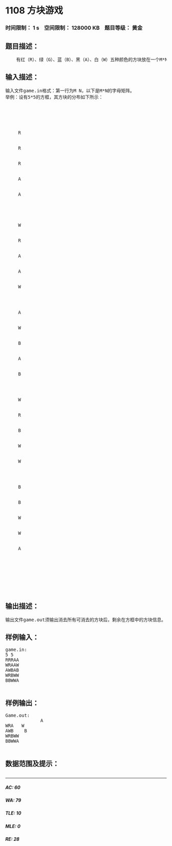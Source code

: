 # 1108 方块游戏   
### 时间限制： 1 s&nbsp;&nbsp;&nbsp;&nbsp;空间限制： 128000 KB&nbsp;&nbsp;&nbsp;&nbsp;题目等级： 黄金  
## 题目描述：  

<pre>
    有红（R）、绿（G）、蓝（B）、黑（A）、白（W）五种颜色的方块放在一个M*N（M，N<=50）的方框中。现要求消去同色相连大于3的所有方块。消去过程为：一次同时消去同一直线上（横、竖、斜线）同色相连大于、等于3的块。在消去过程中，同一方块可在不同方向上重复使用。方块消去后，上面的块自动下落，重复消去过程，直至不能消去为止。
</pre>
  
  
## 输入描述：  

<pre>
输入文件game.in格式：第一行为M N，以下是M*N的字母矩阵。
举例：设有5*5的方框，其方块的分布如下所示：
<dl><dd>
<colgroup><col width="37"/><col width="38"/><col width="38"/><col width="38"/><col width="38"/><col width="123"/></colgroup>



R


R


R


A


A

 



W


R


A


A


W




A


W


B


A


B




W


R


B


W


W




B


B


W


W


A




</dd></dl>

            </pre>
  
  
## 输出描述：  

<pre>
输出文件game.out须输出消去所有可消去的方块后，剩余在方框中的方块信息。
</pre>
  
  
## 样例输入：  

<pre>
game.in:
5 5
RRRAA
WRAAW
AWBAB
WRBWW
BBWWA
 
</pre>
  
  
## 样例输出：  

<pre>
Game.out:
             A
WRA   W
AWB    B
WRBWW
BBWWA
 
</pre>
  
  
## 数据范围及提示：  

<pre>
</pre>
  
  
***  

##### AC: 60  
##### WA: 79  
##### TLE: 10  
##### MLE: 0  
##### RE: 28  
